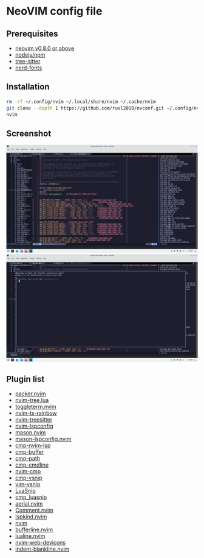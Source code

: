 # NeoVIM config file

## Prerequisites

- [neovim v0.8.0 or above](https://neovim.io)
- [nodejs/npm](https://nodejs.org)
- [tree-sitter](https://tree-sitter.github.io/tree-sitter)
- [nerd-fonts](https://www.nerdfonts.com)

## Installation

```bash
rm -rf ~/.config/nvim ~/.local/share/nvim ~/.cache/nvim
git clone --depth 1 https://github.com/rusl2019/nvconf.git ~/.config/nvim
nvim
```

## Screenshot

![screenshot1](img/Screenshot_20221111_012525.png)
![screenshot2](img/Screenshot_20221111_012611.png)

## Plugin list

- [packer.nvim](https://github.com/wbthomason/packer.nvim)
- [nvim-tree.lua](https://github.com/kyazdani42/nvim-tree.lua)
- [toggleterm.nvim](https://github.com/akinsho/toggleterm.nvim)
- [nvim-ts-rainbow](https://github.com/p00f/nvim-ts-rainbow)
- [nvim-treesitter](https://github.com/nvim-treesitter/nvim-treesitter)
- [nvim-lspconfig](https://github.com/neovim/nvim-lspconfig)
- [mason.nvim](https://github.com/williamboman/mason.nvim)
- [mason-lspconfig.nvim](https://github.com/williamboman/mason-lspconfig.nvim)
- [cmp-nvim-lsp](https://github.com/hrsh7th/cmp-nvim-lsp)
- [cmp-buffer](https://github.com/hrsh7th/cmp-buffer)
- [cmp-path](https://github.com/hrsh7th/cmp-path)
- [cmp-cmdline](https://github.com/hrsh7th/cmp-cmdline)
- [nvim-cmp](https://github.com/hrsh7th/nvim-cmp)
- [cmp-vsnip](https://github.com/hrsh7th/cmp-vsnip)
- [vim-vsnip](https://github.com/hrsh7th/vim-vsnip)
- [LuaSnip](https://github.com/L3MON4D3/LuaSnip)
- [cmp_luasnip](https://github.com/saadparwaiz1/cmp_luasnip)
- [aerial.nvim](https://github.com/stevearc/aerial.nvim)
- [Comment.nvim](https://github.com/numToStr/Comment.nvim)
- [lspkind.nvim](https://github.com/onsails/lspkind.nvim)
- [nvim](https://github.com/catppuccin/nvim)
- [bufferline.nvim](https://github.com/akinsho/bufferline.nvim)
- [lualine.nvim](https://github.com/nvim-lualine/lualine.nvim)
- [nvim-web-devicons](https://github.com/kyazdani42/nvim-web-devicons)
- [indent-blankline.nvim](https://github.com/lukas-reineke/indent-blankline.nvim)
